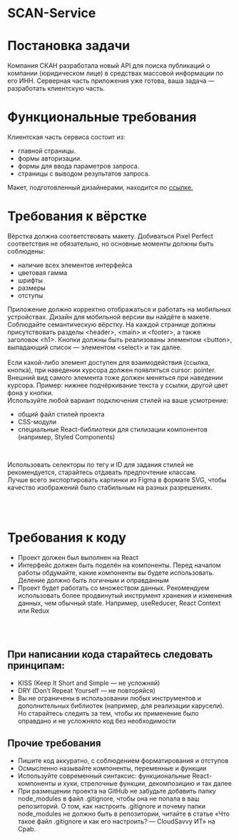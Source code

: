 # SCAN-Service
<h1>Постановка задачи</h1> 
<p>Компания СКАН разработала новый API для поиска публикаций о компании (юридическом лице) в средствах массовой информации по его ИНН. Серверная часть приложения уже готова, ваша задача — разработать клиентскую часть.</p>
<h1>Функциональные требования</h1> 
<p>Клиентская часть сервиса состоит из:</p>
<ul>
<li>главной страницы.</li>
<li>формы авторизации.</li>
<li>формы для ввода параметров запроса.</li>
<li>страницы с выводом результатов запроса.</li>
</ul>
<p>Макет, подготовленный дизайнерами, находится по <a href=https://www.figma.com/file/u3MOjzYnTnirz712GrLbFv/%D0%9C%D0%B0%D0%BA%D0%B5%D1%82-%D0%A1%D0%9A%D0%90%D0%9D?type=design&node-id=0-1&mode=design&t=3R6dMajt7SwQ2Xgb-0>ссылке.</a></p>
<h1>Требования к вёрстке</h1> 
<p>Вёрстка должна соответствовать макету. Добиваться Pixel Perfect соответствия не обязательно, но основные моменты должны быть соблюдены:</p>
<ul>
<li>наличие всех элементов интерфейса</li>
<li>цветовая гамма</li>
<li>шрифты</li>
<li>размеры</li>
<li>отступы</li>
</ul>
<p>Приложение должно корректно отображаться и работать на мобильных устройствах. Дизайн для мобильной версии вы найдёте в макете.
Соблюдайте семантическую вёрстку. На каждой странице должны присутствовать разделы &lt;header&gt;, &lt;main&gt; и &lt;footer&gt;, а также заголовок &lt;h1&gt;. Кнопки должны быть реализованы элементом &lt;button&gt;, выпадающий список — элементом &lt;select&gt; и так далее.<br><br>
Если какой-либо элемент доступен для взаимодействия (ссылка, кнопка), при наведении курсора должен появляться cursor: pointer.<br>
Внешний вид самого элемента тоже должен меняться при наведении курсора. Пример: нижнее подчёркивание текста у ссылки, другой цвет фона у кнопки.<br>
Используйте любой вариант подключения стилей на ваше усмотрение:</p>
<ul>
<li>общий файл стилей проекта</li>
<li>CSS-модули</li>
<li>специальные React-библиотеки для стилизации компонентов (например, Styled Components)</li>
</ul><br>

<p>Использовать селекторы по тегу и ID для задания стилей не рекомендуется, старайтесь отдавать предпочтение классам.<br>
Лучше всего экспортировать картинки из Figma в формате SVG, чтобы качество изображений было стабильным на разных разрешениях.</p><br><br>

<h1>Требования к коду</h1>
<ul>
<li>Проект должен был выполнен на React</li>
<li>Интерфейс должен быть поделён на компоненты. Перед началом работы обдумайте, какие компоненты вы будете использовать. Деление должно быть логичным и оправданным</li>
<li>Проект будет работать со множеством данных. Рекомендуем использовать более продвинутый инструмент хранения и изменения данных, чем обычный state. Например, useReducer, React Context или Redux</li>
</ul><br><br>
<h2>При написании кода старайтесь следовать принципам:</h2>
<ul>
<li>KISS (Keep It Short and Simple — не усложняй)</li>
<li>DRY (Don’t Repeat Yourself — не повторяйся)</li>
<li>Вы не ограничены в использовании любых инструментов и дополнительных библиотек (например, для реализации карусели). Но старайтесь следить за тем, чтобы их применение было оправдано и не усложняло код без необходимости</li></ul>
<h2>Прочие требования</h2>
<ul>
<li>Пишите код аккуратно, с соблюдением форматирования и отступов</li>
<li>Осмысленно называйте компоненты, переменные и функции</li>
<li>Используйте современный синтаксис: функциональные React-компоненты и хуки, стрелочные функции, декомпозицию и так далее</li>
<li>При размещении проекта на GitHub не забудьте добавить папку node_modules в файл .gitignore, чтобы она не попала в ваш репозиторий. О том, как настроить .gitignore и почему папки node_modules не должно быть в репозитории, читайте в статье «Что такое файл .gitignore и как его настроить? — CloudSavvy ИТ» на Cpab.</li>
</ul>
